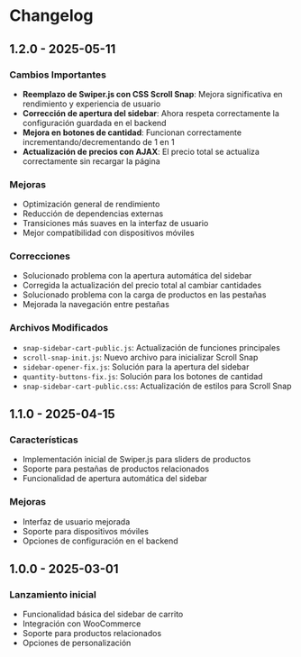 # Changelog

## 1.2.0 - 2025-05-11
### Cambios Importantes
- **Reemplazo de Swiper.js con CSS Scroll Snap**: Mejora significativa en rendimiento y experiencia de usuario
- **Corrección de apertura del sidebar**: Ahora respeta correctamente la configuración guardada en el backend
- **Mejora en botones de cantidad**: Funcionan correctamente incrementando/decrementando de 1 en 1
- **Actualización de precios con AJAX**: El precio total se actualiza correctamente sin recargar la página

### Mejoras
- Optimización general de rendimiento
- Reducción de dependencias externas
- Transiciones más suaves en la interfaz de usuario
- Mejor compatibilidad con dispositivos móviles

### Correcciones
- Solucionado problema con la apertura automática del sidebar
- Corregida la actualización del precio total al cambiar cantidades
- Solucionado problema con la carga de productos en las pestañas
- Mejorada la navegación entre pestañas

### Archivos Modificados
- `snap-sidebar-cart-public.js`: Actualización de funciones principales
- `scroll-snap-init.js`: Nuevo archivo para inicializar Scroll Snap
- `sidebar-opener-fix.js`: Solución para la apertura del sidebar
- `quantity-buttons-fix.js`: Solución para los botones de cantidad
- `snap-sidebar-cart-public.css`: Actualización de estilos para Scroll Snap

## 1.1.0 - 2025-04-15
### Características
- Implementación inicial de Swiper.js para sliders de productos
- Soporte para pestañas de productos relacionados
- Funcionalidad de apertura automática del sidebar

### Mejoras
- Interfaz de usuario mejorada
- Soporte para dispositivos móviles
- Opciones de configuración en el backend

## 1.0.0 - 2025-03-01
### Lanzamiento inicial
- Funcionalidad básica del sidebar de carrito
- Integración con WooCommerce
- Soporte para productos relacionados
- Opciones de personalización